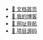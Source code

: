 * [📃 文档首页](/README)
* [🍁 我的博客](https://hassanwong.top)
* [🚀 网址导航](https://navi.hassanwong.top)
* [🦄 项目源码](https://github.com/hassanblog/docsify/)

